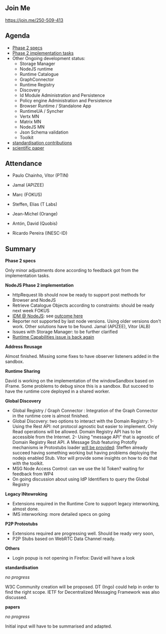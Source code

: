 ## Join Me

https://join.me/250-509-413

Agenda
------

- [Phase 2 specs](https://github.com/reTHINK-project/specs/labels/phase%202)
- [Phase 2 implementation tasks](https://github.com/orgs/reTHINK-project/projects/1)
- Other Ongoing development status:
  - Storage Manager
  - NodeJS runtime
  - Runtime Catalogue
  - GraphConnector
  - Runtime Registry
  - Discovery
  - Id Module Administration and Persistence
  - Policy engine Administration and Persistence
  - Browser Runtime / Standalone App
  - RuntimeUA / Syncher
  - Vertx MN
  - Matrix MN
  - NodeJS MN
  - Json Schema validation
  - Toolkit
-	[standardisation contributions](https://github.com/reTHINK-project/core-framework/issues/168)
-	[scientific paper](https://github.com/reTHINK-project/papers/tree/master/ICIN2017)

Attendance
----------

-	Paulo Chainho, Vitor (PTIN)

- Jamal (APIZEE)

- Marc (FOKUS)

- Steffen, Elias (T Labs)

- Jean-Michel (Orange)

- Antón, David (Quobis)

- Ricardo Pereira (INESC-ID)



Summary
-------


**Phase 2 specs**

Only minor adjustments done according to feedback got from the implementation tasks.

**NodeJS Phase 2 implementation**

- httpRequest lib should now be ready to support post methods for Browser and NodeJS
- Retrieve Catalogue Objects according to constraints: should be ready next week FOKUS
- [IDM @ NodeJS](https://github.com/reTHINK-project/specs/issues/17): see [outcome here](https://github.com/reTHINK-project/specs/issues/17#issuecomment-261919199)
- Reporter not supported by last node versions. Using older versions don't work. Other solutions have to be found. Jamal (APIZEE), Vitor (ALB)
- Issues with Storage Manager: to be further clarified
- [Runtime Capabilities issue is back again](https://github.com/reTHINK-project/dev-runtime-core/issues/131)

**Address Reusage**

Almost finished. Missing some fixes to have observer listeners added in the sandbox.

**Runtime Sharing**

David is working on the implementation of the windowSandbox based on iFrame. Some problems to debug since this is a sandbox.
But succeed to have the runtime core deployed in a shared worker.

**Global Discovery**

- Global Registry / Graph Connector : Integration of the Graph Connector in the runtime core is almost finished.
- Global Discovery: two options to interact with the Domain Registry:
  1- Using the Rest API: not protocol agnostic but easier to implement. Only Read operations will be allowed. Domain Registry API has to be accessible from the Internet.
  2- Using "message API" that is agnostic of Domain Registry Rest API. A Message Stub featuring Protofly mechanisms ie Protostubs loader [will be provided](https://github.com/reTHINK-project/specs/issues/20): Steffen already succeed having something working but having problems deploying the nodejs enabled Stub. Vitor will provide some insights on how to do that with the toolkit.
- MSG Node Access Control: can we use the Id Token? waiting for feedback from WP4
- On going discussion about using IdP Identifiers to query the Global Registry

**Legacy INtewroking**

- Extensions required in the Runtime Core to support legacy interworking, almost done.
- IMS interworking: more detailed specs on going


**P2P Protostubs**

- Extensions required are progressing well. Should be ready very soon,
- P2P Stubs based on WebRTC Data Channel ready.

**Others**

- Login popup is not opening in Firefox: David will have a look

**standardisation**

*no progress*

W3C Community creation will be proposed. DT (Ingo) could help in order to find the right scope.
IETF for Decentralized Messaging Framework was also discussed.


**papers**

*no progress*

Initial input will have to be summarised and adapted.
